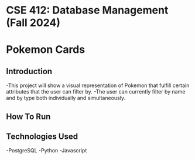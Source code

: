 # CSE 412: Database Management (Fall 2024)

# Pokemon Cards

## Introduction
-This project will show a visual representation of Pokemon that fulfill certain attributes that the user can filter by.
-The user can currently filter by name and by type both individually and simultaneously.

## How To Run

## Technologies Used
-PostgreSQL
-Python
-Javascript

